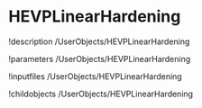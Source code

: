 <!-- MOOSE Documentation Stub: Remove this when content is added. -->

# HEVPLinearHardening
!description /UserObjects/HEVPLinearHardening

!parameters /UserObjects/HEVPLinearHardening

!inputfiles /UserObjects/HEVPLinearHardening

!childobjects /UserObjects/HEVPLinearHardening
